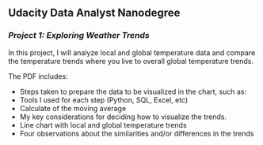 ## Udacity Data Analyst Nanodegree

### *Project 1: Exploring Weather Trends*

In this project, I will analyze local and global temperature data and compare the temperature trends where you live to overall global temperature trends.

The PDF includes:

 - Steps taken to prepare the data to be visualized in the chart, such as:
 - Tools I used for each step (Python, SQL, Excel, etc)
 - Calculate of the moving average
 - My key considerations for deciding how to visualize the trends.
 - Line chart  with local and global temperature trends
 - Four observations about the similarities and/or differences in the trends
